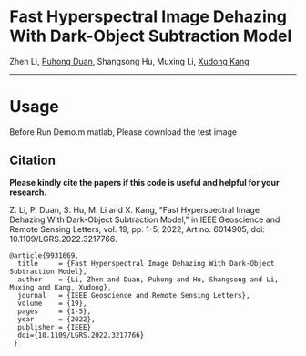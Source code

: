 # Fast Hyperspectral Image Dehazing With Dark-Object Subtraction Model

Zhen Li, [Puhong Duan](https://scholar.google.ch/citations?hl=en&user=IYUlx_8AAAAJ&view_op=list_works&sortby=pubdate), Shangsong Hu, Muxing Li, [Xudong Kang](https://scholar.google.ch/citations?user=5XOeLZYAAAAJ&hl=en)

___________

# Usage
Before Run Demo.m matlab, Please download the test image

Citation
---------------------

**Please kindly cite the papers if this code is useful and helpful for your research.**

Z. Li, P. Duan, S. Hu, M. Li and X. Kang, "Fast Hyperspectral Image Dehazing With Dark-Object Subtraction Model," in IEEE Geoscience and Remote Sensing Letters, vol. 19, pp. 1-5, 2022, Art no. 6014905, doi: 10.1109/LGRS.2022.3217766.

    @article{9931669,
      title     = {Fast Hyperspectral Image Dehazing With Dark-Object Subtraction Model},
      author    = {Li, Zhen and Duan, Puhong and Hu, Shangsong and Li, Muxing and Kang, Xudong},
      journal   = {IEEE Geoscience and Remote Sensing Letters}, 
      volume    = {19},
      pages     = {1-5},
      year      = {2022},
      publisher = {IEEE}
      doi={10.1109/LGRS.2022.3217766}
     }


